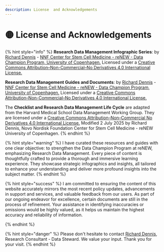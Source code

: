 ```yaml
---
description: License  and Acknowledgements
---
```


# 🟡 License and Acknowledgements

{% hint style="info" %}
**Research Data Management Infographic Series**: by [Richard Dennis](mailto:richard.dennis@sund.ku.dk) - [NNF Center for Stem Cell Medicine - reNEW - Data Champion Program, University of Copenhagen.](https://renew.ku.dk/) Licensed under a [Creative Commons Attribution–Non-Commercial–No Derivatives 4.0 International License.](https://creativecommons.org/licenses/by-nc-nd/4.0/)

**Research Data Management Guides and Documents**: by [Richard Dennis](mailto:richard.dennis@sund.ku.dk) - [NNF Center for Stem Cell Medicine - reNEW - Data Champion Program, University of Copenhagen.](https://renew.ku.dk/) Licensed under a [Creative Commons Attribution–Non-Commercial–No Derivatives 4.0 International License.](https://creativecommons.org/licenses/by-nc-nd/4.0/)

The **Checklist and Research Data Management  Life Cycle** are adapted from the Harvard Medical School Data Management Working Group. They are licensed under a [Creative Commons Attribution–Non–Commercial No Derivatives 4.0 International License.](https://creativecommons.org/licenses/by-nc-nd/4.0/) Modified 2 July 2025 by Richard Dennis, Novo Nordisk Foundation Center for Stem Cell Medicine - reNEW University of Copenhagen.
{% endhint %}

{% hint style="warning" %}
I have curated these resources and guides with one clear objective: to strengthen the Data Champion Program at reNEW, emphasizing Research Data Management. Every piece of content is thoughtfully crafted to provide a thorough and immersive learning experience. They showcase strategic infographics and insights, all tailored to enhance your understanding and deliver more profound insights into the subject matter.
{% endhint %}

{% hint style="success" %}
I am committed to ensuring the content of this website accurately mirrors the most recent policy updates, advancements in support and services, and valuable feedback from our users. As part of our ongoing endeavor for excellence, certain documents are still in the process of refinement. Your assistance in identifying inaccuracies or omissions would be highly valued, as it helps us maintain the highest accuracy and reliability of information.


{% endhint %}

{% hint style="danger" %}
Please don't hesitate to contact [Richard Dennis](mailto:richard.dennis@sund.ku.dk), Research Consultant - Data Steward. We value your input. Thank you for your visit.
{% endhint %}
